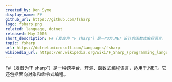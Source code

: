 ```yaml
---
created_by: Don Syme
display_name: F#
github_url: https://github.com/fsharp
logo: fsharp.png
related: language, dotnet
released: May 2005
short_description: F# (发音为 "F sharp") 是一门为.NET 设计的函数式编程语言。
topic: fsharp
url: https://dotnet.microsoft.com/languages/fsharp
wikipedia_url: https://en.wikipedia.org/wiki/F_Sharp_(programming_language)
---
```

F#（发音为“F sharp”）是一种跨平台、开源、函数式编程语言，适用于.NET。它还包括面向对象和命令式编程。